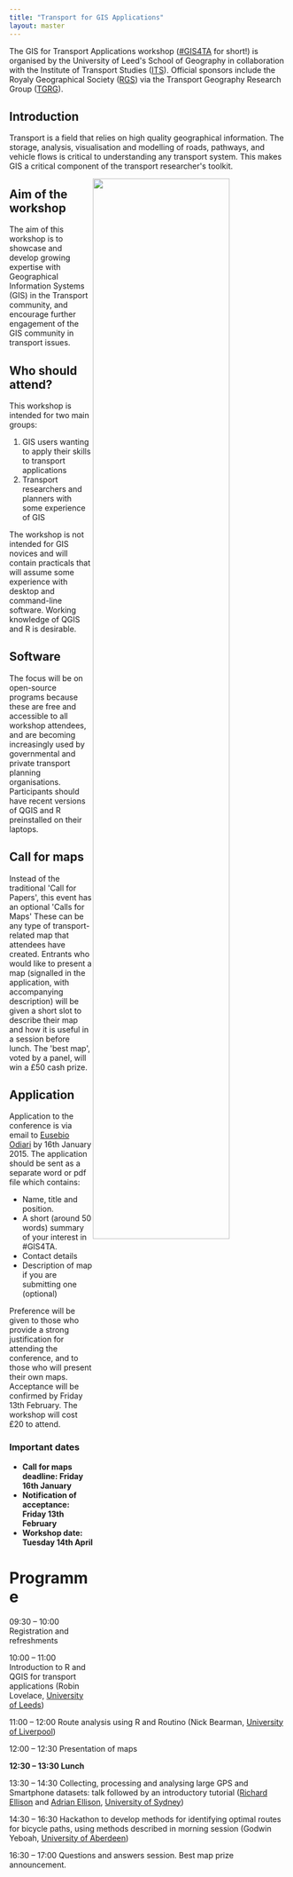 ```yaml
---
title: "Transport for GIS Applications"
layout: master
---
```


The GIS for Transport Applications workshop ([#GIS4TA](https://twitter.com/search?f=realtime&q=%23gis4ta&src=typd) for short!) is organised by the University of Leed's School of Geography in collaboration with the Institute of Transport Studies ([ITS](http://www.its.leeds.ac.uk/)). Official sponsors include the Royaly Geographical Society ([RGS](http://www.rgs.org/)) via the Transport Geography Research Group ([TGRG](http://tgrg.wordpress.com/)).

## Introduction

Transport is a field that relies on high quality geographical information. The storage, analysis, visualisation and modelling of roads, pathways, and vehicle flows is critical to understanding any transport system. This makes GIS a critical component of the transport researcher's toolkit.

<img src="https://dl.dropboxusercontent.com/u/15008199/img/mel-cycle-cent-close.png" style="float:right; width:70%; height:auto;" />

## Aim of the workshop

The aim of this workshop is to showcase and develop growing expertise with Geographical Information
Systems (GIS) in the Transport community, and encourage further engagement of the GIS community in
transport issues.

## Who should attend?

This workshop is intended for two main groups:

1. GIS users wanting to apply their skills to transport applications
2. Transport researchers and planners with some experience of GIS

The workshop is not intended for GIS novices and will contain practicals that will assume some experience with desktop and command-line software. Working knowledge of QGIS and R is desirable.

## Software

The focus will be on open-source programs because these are free and accessible to all workshop attendees, and are becoming increasingly used by governmental and private transport planning organisations. Participants should have recent versions of QGIS and R preinstalled on their laptops.

## Call for maps

Instead of the traditional 'Call for Papers', this event has an optional 'Calls for Maps' These can be any type of transport-related map that attendees have created. Entrants who would like to present a map (signalled in the application, with accompanying description) will be given a short slot to describe their map and how it is useful in a session before lunch. The 'best map', voted by a panel, will win a £50 cash prize.

## Application

Application to the conference is via email to [Eusebio Odiari](mailto:gyeao@leeds.ac.uk) by 16th January 2015. The application should be sent as a separate word or pdf file which contains:

- Name, title and position.
- A short (around 50 words) summary of your interest in #GIS4TA.
- Contact details
- Description of map if you are submitting one (optional)

Preference will be given to those who provide a strong justification for attending the conference, and to those who will present their own maps. Acceptance will be confirmed by Friday 13th February. The workshop will cost £20 to attend.

### Important dates

 - **Call for maps deadline: Friday 16th January**
 - **Notification of acceptance: Friday 13th February**
 - **Workshop date: Tuesday 14th April**

# Programme
 
09:30 – 10:00   Registration and refreshments

10:00 – 11:00	 Introduction to R and QGIS for transport applications (Robin Lovelace, [University of Leeds](http://www.geog.leeds.ac.uk/people/r.lovelace))

11:00 – 12:00	 Route analysis using R and Routino (Nick Bearman, [University of Liverpool](http://www.liv.ac.uk/environmental-sciences/staff/nick-bearman/)) 

12:00 – 12:30	 Presentation of maps 

**12:30 – 13:30 	 Lunch**

13:30 – 14:30	Collecting, processing and analysing large GPS and Smartphone datasets: talk 
		followed by an introductory tutorial ([Richard Ellison](http://sydney.edu.au/business/itls/staff/richarde) and [Adrian Ellison](http://sydney.edu.au/business/staff/adriane), [University of Sydney](http://sydney.edu.au/business/itls))

14:30 – 16:30	 Hackathon to develop methods for identifying optimal routes for bicycle paths,
		using methods described in morning session (Godwin Yeboah,
		[University of	Aberdeen](http://www.abdn.ac.uk/geosciences/people/profiles/godwin.yeboah))

16:30 – 17:00	 Questions and answers session. Best map prize announcement.
